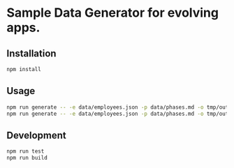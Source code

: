 # Sample Data Generator for evolving apps.

## Installation

```bash
npm install
```

## Usage

```bash
npm run generate -- -e data/employees.json -p data/phases.md -o tmp/output
npm run generate -- -e data/employees.json -p data/phases.md -o tmp/output --verbose
```

## Development

```bash
npm run test
npm run build
```
